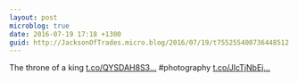 ```yaml
---
layout: post
microblog: true
date: 2016-07-19 17:18 +1300
guid: http://JacksonOfTrades.micro.blog/2016/07/19/t755255400736448512.html
---
```

The throne of a king [t.co/QYSDAH8S3...](https://t.co/QYSDAH8S3G) #photography [t.co/JlcTjNbEj...](https://t.co/JlcTjNbEjt)
